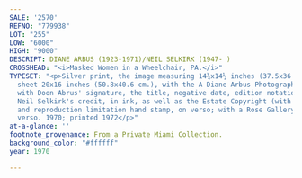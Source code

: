 ```yaml
---
SALE: '2570'
REFNO: "779938"
LOT: "255"
LOW: "6000"
HIGH: "9000"
DESCRIPT: DIANE ARBUS (1923-1971)/NEIL SELKIRK (1947- )
CROSSHEAD: "<i>Masked Women in a Wheelchair, PA.</i>"
TYPESET: "<p>Silver print, the image measuring 14¾x14½ inches (37.5x36.8 cm.), the
  sheet 20x16 inches (50.8x40.6 cm.), with the A Diane Arbus Photograph hand stamp
  with Doon Abrus' signature, the title, negative date, edition notation 37/75, and
  Neil Selkirk's credit, in ink, as well as the Estate Copyright (with the date 1972)
  and reproduction limitation hand stamp, on verso; with a Rose Gallery label o frame
  verso. 1970; printed 1972</p>"
at-a-glance: ''
footnote_provenance: From a Private Miami Collection.
background_color: "#ffffff"
year: 1970

---
```

